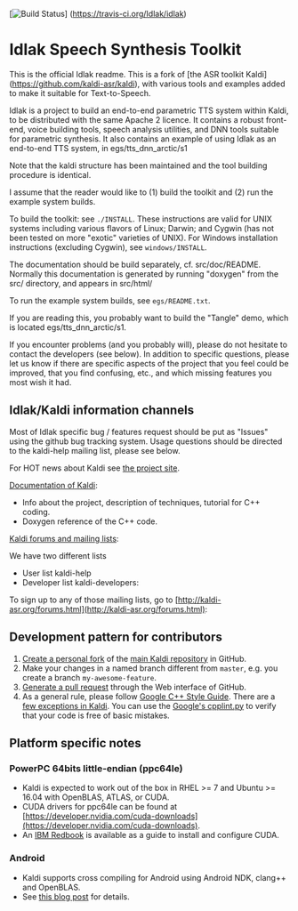 [![Build Status](https://travis-ci.org/Idlak/idlak.svg?branch=master)]
(https://travis-ci.org/Idlak/idlak)



Idlak Speech Synthesis Toolkit
================================

This is the official Idlak readme. This is a fork of [the ASR toolkit Kaldi] (https://github.com/kaldi-asr/kaldi), with various tools and examples added to make it suitable for Text-to-Speech.

Idlak is a project to build an end-to-end parametric TTS
system within Kaldi, to be distributed with the same Apache 2 licence.
It contains a robust front-end, voice building tools, speech analysis
utilities, and DNN tools suitable for parametric synthesis. It also contains
an example of using Idlak as an end-to-end TTS system, in egs/tts_dnn_arctic/s1

Note that the kaldi structure has been maintained and the tool building
procedure is identical.

I assume that the reader would like to (1) build the toolkit
and (2) run the example system builds.

To build the toolkit: see `./INSTALL`.  These instructions are valid for UNIX
systems including various flavors of Linux; Darwin; and Cygwin (has not been
tested on more "exotic" varieties of UNIX).  For Windows installation
instructions (excluding Cygwin), see `windows/INSTALL`.

The documentation should be build separately, cf. src/doc/README.
Normally this documentation
is generated by running "doxygen" from the src/ directory,
and appears in src/html/

To run the example system builds, see `egs/README.txt`.

If you are reading this, you probably want to build the "Tangle" demo, which
is located egs/tts_dnn_arctic/s1.

If you encounter problems (and you probably will), please do not hesitate to
contact the developers (see below). In addition to specific questions, please
let us know if there are specific aspects of the project that you feel could be
improved, that you find confusing, etc., and which missing features you most
wish it had.

Idlak/Kaldi information channels
--------------------------

Most of Idlak specific bug / features request should be put as "Issues" using the github
bug tracking system. Usage questions should be directed to the kaldi-help mailing list,
please see below.

For HOT news about Kaldi see [the project site](http://kaldi-asr.org/).

[Documentation of Kaldi](http://kaldi-asr.org/doc/):
- Info about the project, description of techniques, tutorial for C++ coding.
- Doxygen reference of the C++ code.

[Kaldi forums and mailing lists](http://kaldi-asr.org/forums.html):

We have two different lists
- User list kaldi-help
- Developer list kaldi-developers:

To sign up to any of those mailing lists, go to
[http://kaldi-asr.org/forums.html](http://kaldi-asr.org/forums.html):


Development pattern for contributors
------------------------------------

1. [Create a personal fork](https://help.github.com/articles/fork-a-repo/)
   of the [main Kaldi repository](https://github.com/kaldi-asr/kaldi) in GitHub.
2. Make your changes in a named branch different from `master`, e.g. you create
   a branch `my-awesome-feature`.
3. [Generate a pull request](https://help.github.com/articles/creating-a-pull-request/)
   through the Web interface of GitHub.
4. As a general rule, please follow [Google C++ Style Guide](https://google.github.io/styleguide/cppguide.html).
   There are a [few exceptions in Kaldi](http://kaldi-asr.org/doc/style.html).
   You can use the [Google's cpplint.py](https://raw.githubusercontent.com/google/styleguide/gh-pages/cpplint/cpplint.py)
   to verify that your code is free of basic mistakes.

Platform specific notes
-----------------------

### PowerPC 64bits little-endian (ppc64le)

- Kaldi is expected to work out of the box in RHEL >= 7 and Ubuntu >= 16.04 with
  OpenBLAS, ATLAS, or CUDA.
- CUDA drivers for ppc64le can be found at [https://developer.nvidia.com/cuda-downloads](https://developer.nvidia.com/cuda-downloads).
- An [IBM Redbook](https://www.redbooks.ibm.com/abstracts/redp5169.html) is
  available as a guide to install and configure CUDA.

### Android

- Kaldi supports cross compiling for Android using Android NDK, clang++ and
  OpenBLAS.
- See [this blog post](http://jcsilva.github.io/2017/03/18/compile-kaldi-android/)
  for details.
